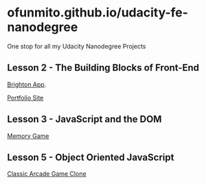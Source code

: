 # ofunmito.github.io/udacity-fe-nanodegree

One stop for all my Udacity Nanodegree Projects

## Lesson 2 - The Building Blocks of Front-End

[Brighton App](https://ofunmito.github.io/udacity-fe-nanodegree/brighton-app).

[Portfolio Site](https://ofunmito.github.io/udacity-fe-nanodegree/portfolio-site/)

## Lesson 3 - JavaScript and the DOM

[Memory Game](https://ofunmito.github.io/udacity-fe-nanodegree/memory-game)

## Lesson 5 - Object Oriented JavaScript

[Classic Arcade Game Clone](https://ofunmito.github.io/udacity-fe-nanodegree/arcade-game)
